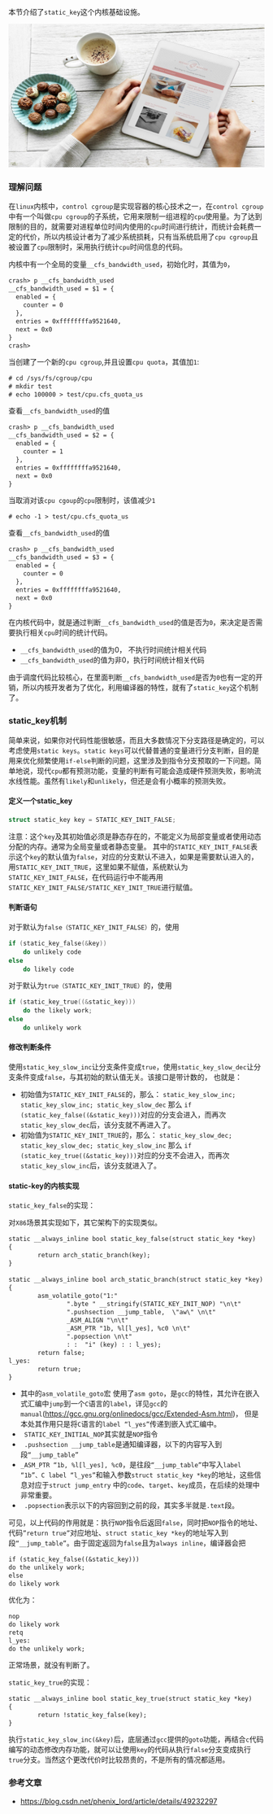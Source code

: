 本节介绍了`static_key`这个内核基础设施。

<!--more-->
![](pic.jpg "")

### 理解问题

在`linux`内核中，`control cgroup`是实现容器的核心技术之一，在`control cgroup`中有一个叫做`cpu cgroup`的子系统，它用来限制一组进程的`cpu`使用量。为了达到限制的目的，就需要对进程单位时间内使用的`cpu`时间进行统计，而统计会耗费一定的代价，所以内核设计者为了减少系统损耗，只有当系统启用了`cpu cgroup`且被设置了`cpu`限制时，采用执行统计`cpu`时间信息的代码。


内核中有一个全局的变量`__cfs_bandwidth_used`，初始化时，其值为`0`，
```
crash> p __cfs_bandwidth_used
__cfs_bandwidth_used = $1 = {
  enabled = {
    counter = 0
  }, 
  entries = 0xffffffffa9521640, 
  next = 0x0
}
crash> 
```
当创建了一个新的`cpu cgroup`,并且设置`cpu quota`，其值加`1`:

```
# cd /sys/fs/cgroup/cpu
# mkdir test
# echo 100000 > test/cpu.cfs_quota_us 
```
查看`__cfs_bandwidth_used`的值
```
crash> p __cfs_bandwidth_used
__cfs_bandwidth_used = $2 = {
  enabled = {
    counter = 1
  }, 
  entries = 0xffffffffa9521640, 
  next = 0x0
}
```

当取消对该`cpu cgoup`的`cpu`限制时，该值减少`1`

```
# echo -1 > test/cpu.cfs_quota_us 
```
查看`__cfs_bandwidth_used`的值

```
crash> p __cfs_bandwidth_used
__cfs_bandwidth_used = $3 = {
  enabled = {
    counter = 0
  }, 
  entries = 0xffffffffa9521640, 
  next = 0x0
}
```

在内核代码中，就是通过判断`__cfs_bandwidth_used`的值是否为`0`，来决定是否需要执行相关`cpu`时间的统计代码。

* `__cfs_bandwidth_used`的值为0， 不执行时间统计相关代码
* `__cfs_bandwidth_used`的值为非0，执行时间统计相关代码




由于调度代码比较核心，在里面判断`__cfs_bandwidth_used`是否为`0`也有一定的开销，所以内核开发者为了优化，利用编译器的特性，就有了`static_key`这个机制了。

### static_key机制

简单来说，如果你对代码性能很敏感，而且大多数情况下分支路径是确定的，可以考虑使用`static keys`。`static keys`可以代替普通的变量进行分支判断，目的是用来优化频繁使用`if-else`判断的问题，这里涉及到指令分支预取的一下问题。简单地说，现代`cpu`都有预测功能，变量的判断有可能会造成硬件预测失败，影响流水线性能。虽然有`likely`和`unlikely`，但还是会有小概率的预测失败。

#### 定义一个static_key

```c
struct static_key key = STATIC_KEY_INIT_FALSE; 
```

注意：这个`key`及其初始值必须是静态存在的，不能定义为局部变量或者使用动态分配的内存。通常为全局变量或者静态变量。
其中的`STATIC_KEY_INIT_FALSE`表示这个`key`的默认值为`false`，对应的分支默认不进入，如果是需要默认进入的，用`STATIC_KEY_INIT_TRUE`，这里如果不赋值，系统默认为`STATIC_KEY_INIT_FALSE`，在代码运行中不能再用`STATIC_KEY_INIT_FALSE/STATIC_KEY_INIT_TRUE`进行赋值。 


#### 判断语句

对于默认为`false（STATIC_KEY_INIT_FALSE）`的，使用

```c
if (static_key_false(&key))
	do unlikely code
else
	do likely code
```

对于默认为`true（STATIC_KEY_INIT_TRUE）`的，使用

```c
if (static_key_true((&static_key))) 
	do the likely work; 
else 
	do unlikely work
```

#### 修改判断条件 

使用`static_key_slow_inc`让分支条件变成`true`，使用`static_key_slow_dec`让分支条件变成`false`，与其初始的默认值无关。该接口是带计数的， 也就是：

* 初始值为`STATIC_KEY_INIT_FALSE`的，那么： `static_key_slow_inc; static_key_slow_inc; static_key_slow_dec` 那么 
`if (static_key_false((&static_key)))`对应的分支会进入，而再次`static_key_slow_dec`后，该分支就不再进入了。 
* 初始值为`STATIC_KEY_INIT_TRUE`的，那么： 
`static_key_slow_dec; static_key_slow_dec; static_key_slow_inc` 那么 
`if (static_key_true((&static_key)))`对应的分支不会进入，而再次`static_key_slow_inc`后，该分支就进入了。

#### static-key的内核实现

`static_key_false`的实现：

对`X86`场景其实现如下，其它架构下的实现类似。 
```
static __always_inline bool static_key_false(struct static_key *key)
{
        return arch_static_branch(key);
}

static __always_inline bool arch_static_branch(struct static_key *key)                                               
{                                                                                                                    
        asm_volatile_goto("1:"                                                                                       
                ".byte " __stringify(STATIC_KEY_INIT_NOP) "\n\t"                                                     
                ".pushsection __jump_table,  \"aw\" \n\t"                                                            
                _ASM_ALIGN "\n\t"
                _ASM_PTR "1b, %l[l_yes], %c0 \n\t"
                ".popsection \n\t"
                : :  "i" (key) : : l_yes);
        return false;
l_yes:
        return true;
}
```

*  其中的`asm_volatile_goto`宏 使用了`asm goto`，是`gcc`的特性，其允许在嵌入式汇编中`jump`到一个`C`语言的`label`，详见`gcc`的`manual`(https://gcc.gnu.org/onlinedocs/gcc/Extended-Asm.html)， 但是本处其作用只是将`C`语言的`label “l_yes”`传递到嵌入式汇编中。 
*  ` STATIC_KEY_INITIAL_NOP`其实就是`NOP`指令 
* ` .pushsection __jump_table`是通知编译器，以下的内容写入到段`“__jump_table”` 
*  `_ASM_PTR “1b, %l[l_yes], %c0`，是往段`“__jump_table”`中写入`label “1b”、C label “l_yes”`和输入参数`struct static_key *key`的地址，这些信息对应于`struct jump_entry` 中的`code`、`target`、`key`成员，在后续的处理中非常重要。 
* ` .popsection`表示以下的内容回到之前的段，其实多半就是`.text`段。 

可见，以上代码的作用就是：执行`NOP`指令后返回`false`，同时把`NOP`指令的地址、代码`”return true”`对应地址、`struct static_key *key`的地址写入到段`“__jump_table”`。由于固定返回为`false`且为`always inline`，编译器会把 
```
if (static_key_false((&static_key))) 
do the unlikely work; 
else 
do likely work 
```
优化为： 
```
nop 
do likely work 
retq 
l_yes: 
do the unlikely work; 
```
正常场景，就没有判断了。


`static_key_true`的实现：
```
static __always_inline bool static_key_true(struct static_key *key)                                               
{                                    
        return !static_key_false(key);                                                                               
}
``` 

执行`static_key_slow_inc(&key)`后，底层通过`gcc`提供的`goto`功能，再结合`c`代码编写的动态修改内存功能，就可以让使用`key`的代码从执行`false`分支变成执行`true`分支。当然这个更改代价时比较昂贵的，不是所有的情况都适用。

### 参考文章

* https://blog.csdn.net/phenix_lord/article/details/49232297

